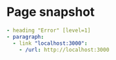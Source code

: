 # Page snapshot

```yaml
- heading "Error" [level=1]
- paragraph:
  - link "localhost:3000":
    - /url: http://localhost:3000
```